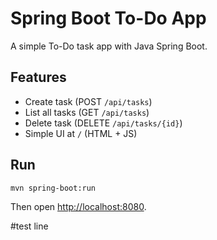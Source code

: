 # Spring Boot To-Do App

A simple To-Do task app with Java Spring Boot.

## Features
- Create task (POST `/api/tasks`)
- List all tasks (GET `/api/tasks`)
- Delete task (DELETE `/api/tasks/{id}`)
- Simple UI at `/` (HTML + JS)

## Run

```bash
mvn spring-boot:run
```

Then open [http://localhost:8080](http://localhost:8080).

#test line
